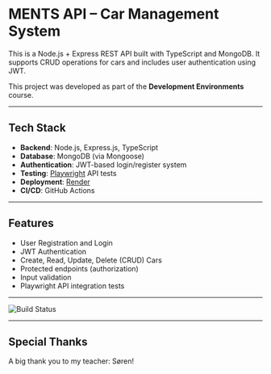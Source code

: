 # MENTS API – Car Management System

This is a Node.js + Express REST API built with TypeScript and MongoDB. It supports CRUD operations for cars and includes user authentication using JWT.

This project was developed as part of the **Development Environments** course.

---

## Tech Stack

- **Backend**: Node.js, Express.js, TypeScript
- **Database**: MongoDB (via Mongoose)
- **Authentication**: JWT-based login/register system
- **Testing**: [Playwright](https://playwright.dev/) API tests
- **Deployment**: [Render](https://render.com/)
- **CI/CD**: GitHub Actions

---

## Features

- User Registration and Login
- JWT Authentication
- Create, Read, Update, Delete (CRUD) Cars
- Protected endpoints (authorization)
- Input validation
- Playwright API integration tests

---

![Build Status](https://github.com/GOULASHSUP/ments-api/actions/workflows/main.yaml/badge.svg)

---

## Special Thanks

A big thank you to my teacher: Søren!